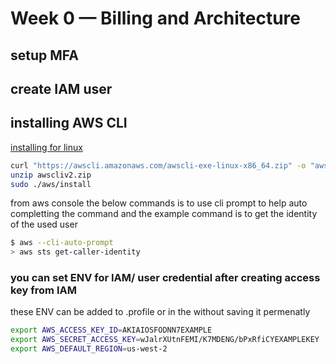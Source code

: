 # Week 0 — Billing and Architecture
## setup MFA
## create IAM user
## installing AWS CLI 
[installing for linux](https://docs.aws.amazon.com/cli/latest/userguide/getting-started-install.html)

```bash
curl "https://awscli.amazonaws.com/awscli-exe-linux-x86_64.zip" -o "awscliv2.zip"
unzip awscliv2.zip
sudo ./aws/install
```
from aws console the below commands is to use cli prompt to help auto completting the command
and the example command is to get the identity of the used user
```bash
$ aws --cli-auto-prompt
> aws sts get-caller-identity
```
### you can set ENV for IAM/ user credential after creating access key from IAM
these ENV can be added to .profile or in the without saving it permenatly
```bash
export AWS_ACCESS_KEY_ID=AKIAIOSFODNN7EXAMPLE
export AWS_SECRET_ACCESS_KEY=wJalrXUtnFEMI/K7MDENG/bPxRfiCYEXAMPLEKEY
export AWS_DEFAULT_REGION=us-west-2
```